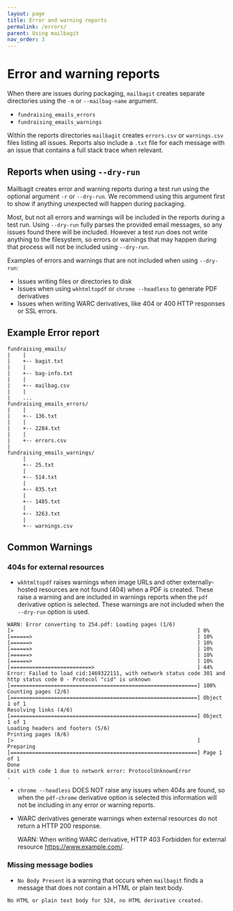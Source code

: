 ```yaml
---
layout: page
title: Error and warning reports
permalink: /errors/
parent: Using mailbagit
nav_order: 3
---
```


# Error and warning reports

When there are issues during packaging, `mailbagit` creates separate directories using the `-m` or `--mailbag-name` argument.

* `fundraising_emails_errors`
* `fundraising_emails_warnings`

Within the reports directories `mailbagit` creates `errors.csv` or `warnings.csv` files listing all issues. Reports also include a `.txt` file for each message with an issue that contains a full stack trace when relevant. 

## Reports when using `--dry-run`

Mailbagit creates error and warning reports during a test run using the optional argument `-r` or `--dry-run`. We recommend using this argument first to show if anything unexpected will happen during packaging.

Most, but not all errors and warnings will be included in the reports during a test run. Using `--dry-run` fully parses the provided email messages, so any issues found there will be included. However a test run does not write anything to the filesystem, so errors or warnings that may happen during that process will not be included using `--dry-run`.

Examples of errors and warnings that are not included when using `--dry-run`:

* Issues writing files or directories to disk
* Issues when using `wkhtmltopdf` or `chrome --headless` to generate PDF derivatives
* Issues when writing WARC derivatives, like 404 or 400 HTTP responses or SSL errors.

## Example Error report

    fundraising_emails/
    |    |
    |    +-- bagit.txt
    |    |
    |    +-- bag-info.txt
    |    |
    |    +-- mailbag.csv
    |    |
    |    ...
    fundraising_emails_errors/
    |    |
    |    +-- 136.txt
    |    |
    |    +-- 2284.txt
    |    |
    |    +-- errors.csv
    |     
    fundraising_emails_warnings/
         |
         +-- 25.txt
         |
         +-- 514.txt
         |
         +-- 835.txt
         |
         +-- 1485.txt
         |
         +-- 3263.txt
         |
         +-- warnings.csv


## Common Warnings

### 404s for external resources

* `wkhtmltopdf` raises warnings when image URLs and other externally-hosted resources are not found (404) when a PDF is created. These raise a warning and are included in warnings reports when the `pdf` derivative option is selected. These warnings are not included when the `--dry-run` option is used.

```
WARN: Error converting to 254.pdf: Loading pages (1/6)
[>                                                           ] 0%
[======>                                                     ] 10%
[======>                                                     ] 10%
[======>                                                     ] 10%
[======>                                                     ] 10%
[======>                                                     ] 10%
[==========================>                                 ] 44%
Error: Failed to load cid:1469322111, with network status code 301 and http status code 0 - Protocol "cid" is unknown
[============================================================] 100%
Counting pages (2/6)                                               
[============================================================] Object 1 of 1
Resolving links (4/6)                                                       
[============================================================] Object 1 of 1
Loading headers and footers (5/6)                                           
Printing pages (6/6)
[>                                                           ] Preparing
[============================================================] Page 1 of 1
Done                                                                      
Exit with code 1 due to network error: ProtocolUnknownError
.
```

* `chrome --headless` DOES NOT raise any issues when 404s are found, so when the `pdf-chrome` derivative option is selected this information will not be including in any error or warning reports.

* WARC derivatives generate warnings when external resources do not return a HTTP 200 response.

	WARN: When writing WARC derivative, HTTP 403 Forbidden for external resource https://www.example.com/.

### Missing message bodies

* `No Body Present` is a warning that occurs when `mailbagit` finds a message that does not contain a HTML or plain text body.

```
No HTML or plain text body for 524, no HTML derivative created.
```
